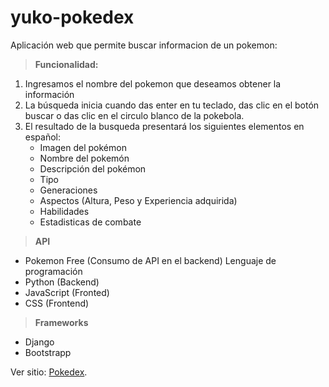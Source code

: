 # yuko-pokedex
Aplicación web que permite buscar informacion de un pokemon:
> **Funcionalidad:**
1. Ingresamos el nombre del pokemon que deseamos obtener la información
2. La búsqueda inicia cuando das enter en tu teclado, das clic en el botón buscar o das clic en el circulo blanco de la pokebola.
3. El resultado de la busqueda presentará los siguientes elementos en español:
    - Imagen del pokémon
    - Nombre del pokemón
    - Descripción del pokémon
    - Tipo
    - Generaciones
    - Aspectos (Altura, Peso y Experiencia adquirida)
    - Habilidades
    - Estadisticas de combate 
> **API**
- Pokemon Free (Consumo de API en el backend)
Lenguaje de programación
- Python (Backend)
- JavaScript (Fronted)
- CSS (Frontend)
> **Frameworks**
- Django 
- Bootstrapp

Ver sitio: [Pokedex](https://yuko-pokedex.herokuapp.com/).
